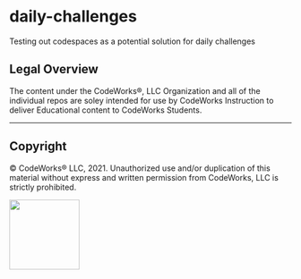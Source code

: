 # daily-challenges

Testing out codespaces as a potential solution for daily challenges

## Legal Overview

The content under the CodeWorks®, LLC Organization and all of the individual repos are soley intended for use by CodeWorks Instruction to deliver Educational content to CodeWorks Students.

---

## Copyright

© CodeWorks® LLC, 2021. Unauthorized use and/or duplication of this material without express and written permission from CodeWorks, LLC is strictly prohibited.


<img src="https://bcw.blob.core.windows.net/public/img/7815839041305055" width="125">
